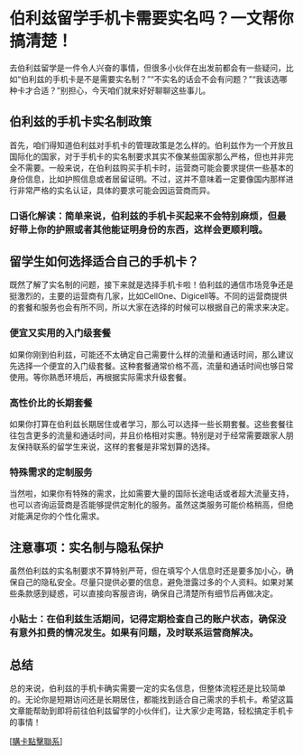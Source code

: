 # 伯利兹留学手机卡需要实名吗？一文帮你搞清楚！

去伯利兹留学是一件令人兴奋的事情，但很多小伙伴在出发前都会有一些疑问，比如“伯利兹的手机卡是不是需要实名制？”“不实名的话会不会有问题？”“我该选哪种卡才合适？”别担心，今天咱们就来好好聊聊这些事儿。

## 伯利兹的手机卡实名制政策

首先，咱们得知道伯利兹对手机卡的管理政策是怎么样的。伯利兹作为一个开放且国际化的国家，对于手机卡的实名制要求其实不像某些国家那么严格，但也并非完全不需要。一般来说，在伯利兹购买手机卡时，运营商可能会要求提供一些基本的身份信息，比如护照信息或者居留证明。不过，这并不意味着一定要像国内那样进行非常严格的实名认证，具体的要求可能会因运营商而异。

### 口语化解读：简单来说，伯利兹的手机卡买起来不会特别麻烦，但最好带上你的护照或者其他能证明身份的东西，这样会更顺利哦。

## 留学生如何选择适合自己的手机卡？

既然了解了实名制的问题，接下来就是选择手机卡啦！伯利兹的通信市场竞争还是挺激烈的，主要的运营商有几家，比如CellOne、Digicell等。不同的运营商提供的套餐和服务也会有所不同，所以大家在选择的时候可以根据自己的需求来决定。

### 便宜又实用的入门级套餐

如果你刚到伯利兹，可能还不太确定自己需要什么样的流量和通话时间，那么建议先选择一个便宜的入门级套餐。这种套餐通常价格不高，流量和通话时间也够日常使用。等你熟悉环境后，再根据实际需求升级套餐。

### 高性价比的长期套餐

如果你打算在伯利兹长期居住或者学习，那么可以选择一些长期套餐。这些套餐往往包含更多的流量和通话时间，并且价格相对实惠。特别是对于经常需要跟家人朋友保持联系的留学生来说，这样的套餐是非常划算的选择。

### 特殊需求的定制服务

当然啦，如果你有特殊的需求，比如需要大量的国际长途电话或者超大流量支持，也可以咨询运营商是否能够提供定制化的服务。虽然这类服务可能价格稍高，但绝对能满足你的个性化需求。

## 注意事项：实名制与隐私保护

虽然伯利兹的实名制要求不算特别严苛，但在填写个人信息时还是要多加小心，确保自己的隐私安全。尽量只提供必要的信息，避免泄露过多的个人资料。如果对某些条款感到疑惑，可以直接向客服咨询，确保自己清楚所有细节后再做决定。

### 小贴士：在伯利兹生活期间，记得定期检查自己的账户状态，确保没有意外扣费的情况发生。如果有问题，及时联系运营商解决。

## 总结

总的来说，伯利兹的手机卡确实需要一定的实名信息，但整体流程还是比较简单的。无论你是短期访问还是长期居住，都能找到适合自己需求的手机卡。希望这篇文章能帮助到即将前往伯利兹留学的小伙伴们，让大家少走弯路，轻松搞定手机卡的事情！

[[購卡點擊聯系](https://t.me/s/esim1088)]